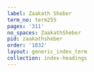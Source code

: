 ```yaml
---
label: Zaakath Sheber
term_no: term255
pages: '311'
no_spaces: ZaakathSheber
pid: zaakathsheber
order: '1032'
layout: generic_index_term
collection: index-headings
---
```


